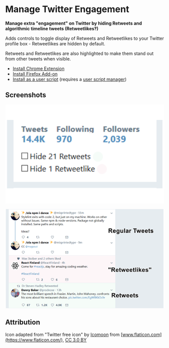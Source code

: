 # Manage Twitter Engagement

**Manage extra "engagement" on Twitter by hiding Retweets and algorithmic timeline tweets (Retweetlikes‽)**

Adds controls to toggle display of Retweets and Retweetlikes to your Twitter profile box - Retweetlikes are hidden by default.

Retweets and Retweetlikes are also highlighted to make them stand out from other tweets when visible.

* [Install Chrome Extension](https://chrome.google.com/webstore/detail/manage-twitter-engagement/epgepgoafebogggijjemimfjbkidblia)
* [Install Firefox Add-on](https://addons.mozilla.org/en-US/firefox/addon/manage-twitter-engagement/)
* [Install as a user script](https://github.com/insin/manage-twitter-engagement/raw/master/manage-twitter-engagement.user.js) (requires a [user script manager](https://greasyfork.org/en#home-step-1))

## Screenshots

![Screenshot of the Hide Retweets and Hide Retweetlikes controls added by Manage Twitter Engagement](screenshots/controls.png)

![Screenshot of Retweets and Retweetlikes being highlighted by Twitter Manage Twitter Engagement](screenshots/highlighted-tweets.png)

## Attribution

Icon adapted from "Twitter free icon" by [Icomoon](https://icomoon.io/) from [www.flaticon.com](https://www.flaticon.com/), [CC 3.0 BY](https://creativecommons.org/licenses/by/3.0/)

